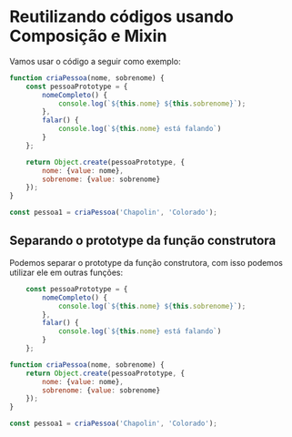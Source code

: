 # Reutilizando códigos usando Composição e Mixin

Vamos usar o código a seguir como exemplo:

```js
function criaPessoa(nome, sobrenome) {
    const pessoaPrototype = {
        nomeCompleto() {
            console.log(`${this.nome} ${this.sobrenome}`);
        },
        falar() {
            console.log(`${this.nome} está falando`)
        }
    };

    return Object.create(pessoaPrototype, {
        nome: {value: nome},
        sobrenome: {value: sobrenome}
    });
}

const pessoa1 = criaPessoa('Chapolin', 'Colorado');
```

## Separando o prototype da função construtora

Podemos separar o prototype da função construtora, com isso podemos utilizar ele em outras funções:

```js
    const pessoaPrototype = {
        nomeCompleto() {
            console.log(`${this.nome} ${this.sobrenome}`);
        },
        falar() {
            console.log(`${this.nome} está falando`)
        }
    };

function criaPessoa(nome, sobrenome) {
    return Object.create(pessoaPrototype, {
        nome: {value: nome},
        sobrenome: {value: sobrenome}
    });
}

const pessoa1 = criaPessoa('Chapolin', 'Colorado');
```